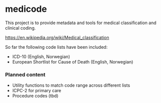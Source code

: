 # medicode

This project is to provide metadata and tools for medical classification and clinical coding.

https://en.wikipedia.org/wiki/Medical_classification

So far the following code lists have been included: 

* ICD-10 (English, Norwegian) 
* European Shortlist for Cause of Death (English, Norwegian)


### Planned content

* Utility functions to match code range across different lists
* ICPC-2 for primary care
* Procedure codes (tbd)
